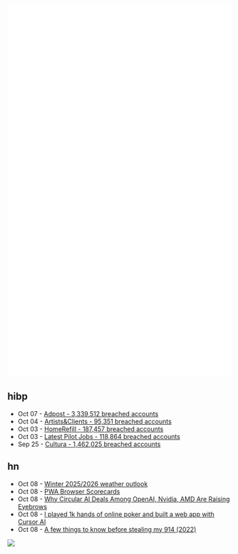 ![Metrics](https://raw.githubusercontent.com/phixion/phixion/master/metrics.svg)

## hibp

<!--
for https://github.com/phixion/phixion/blob/main/.github/workflows/feeds.yml
-->
<!--START_SECTION:haveibeenpwnd-->
- Oct 07 - [Adpost - 3,339,512 breached accounts](https://haveibeenpwned.com/Breach/Adpost)
- Oct 04 - [Artists&Clients - 95,351 breached accounts](https://haveibeenpwned.com/Breach/ArtistsNClients)
- Oct 03 - [HomeRefill - 187,457 breached accounts](https://haveibeenpwned.com/Breach/HomeRefill)
- Oct 03 - [Latest Pilot Jobs - 118,864 breached accounts](https://haveibeenpwned.com/Breach/LatestPilotJobs)
- Sep 25 - [Cultura - 1,462,025 breached accounts](https://haveibeenpwned.com/Breach/Cultura)
<!--END_SECTION:haveibeenpwnd-->

## hn

<!--
for https://github.com/phixion/phixion/blob/main/.github/workflows/feeds.yml
-->
<!--START_SECTION:hn-->
- Oct 08 - [Winter 2025/2026 weather outlook](https://www.severe-weather.eu/long-range-2/winter-2025-2026-outlook-colder-season-forecast-for-united-states-canada-europe-fa/)
- Oct 08 - [PWA Browser Scorecards](https://pwascore.com/)
- Oct 08 - [Why Circular AI Deals Among OpenAI, Nvidia, AMD Are Raising Eyebrows](https://www.bloomberg.com/news/articles/2025-10-08/the-circular-openai-nvidia-and-amd-deals-raising-fears-of-a-new-tech-bubble)
- Oct 08 - [I played 1k hands of online poker and built a web app with Cursor AI](https://blog.rchase.com/i-played-1-000-hands-of-online-poker-and-built-a-web-app-with-cursor-ai/)
- Oct 08 - [A few things to know before stealing my 914 (2022)](https://www.hagerty.com/media/advice/a-few-things-to-know-before-you-steal-my-914/)
<!--END_SECTION:hn-->

<!--
for https://yhype.me
-->
![](https://hit.yhype.me/github/profile?user_id=13013670)
